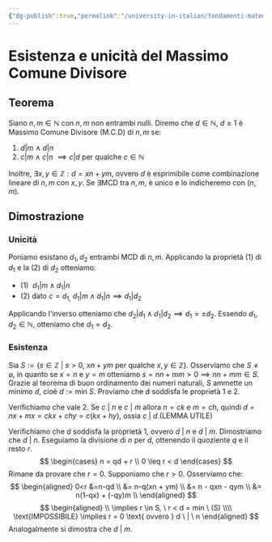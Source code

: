 ```yaml
---
{"dg-publish":true,"permalink":"/university-in-italian/fondamenti-matematici-per-l-informatica/alcuni-teoremi-da-sapere/4-1-esistenza-e-unicita-del-massimo-comune-divisore/"}
---
```


# Esistenza e unicità del Massimo Comune Divisore
## Teorema
Siano $n,m \in \mathbb N$ con $n,m$ non entrambi nulli. Diremo che $d \in \mathbb N, \ d \geq 1$ è $\text{Massimo Comune Divisore (M.C.D) di }n,m$ se:
1. $d|m \ \wedge \ d|n$
2. $c|m \ \wedge \ c|n \ \implies c|d$ per qualche $c \in \mathbb N$

Inoltre, $\exists x,y \in \mathbb Z : d = xn + ym$, ovvero $d$ è esprimibile come combinazione lineare di $n,m$ con $x,y$. 
Se $\exists \text{MCD}$ tra $n,m$, è unico e lo indicheremo con $(n,m).$

## Dimostrazione
### Unicità
Poniamo esistano $d_1,d_2$ entrambi MCD di $n,m$. Applicando la proprietà (1) di $d_1$ e la (2) di $d_2$ otteniamo:
- $\text{(1)}\ \ d_{1}|m \wedge d_{1}|n$
- $\text{(2)    dato }c=d_{1,} \ d_{1}|m \wedge d_{1}|n \implies d_{1}|d_{2}$

Applicando l'inverso otteniamo che $d_{2}|d_{1} \wedge d_{1}|d_{2} \implies d_{1} = \pm d_{2}$.
Essendo $d_{1},d_{2} \in \mathbb N$, otteniamo che $d_{1} = d_{2}$.

### Esistenza
Sia $S := \{s \in \mathbb Z \ | \ s > 0, \ xn + ym \text{ per qualche } x,y \in \mathbb Z\}$.
Osserviamo che $S \neq \varnothing$, in quanto se   $x = n$ e $y = m$ otteniamo $s = nn+mm > 0 \implies nn+mm \in S$.
Grazie al teorema di buon ordinamento dei numeri naturali, $S$ ammette un minimo $d$, cioè $d := \text{min }S$. Proviamo che d soddisfa le proprietà 1 e 2.

Verifichiamo che vale 2.
Se $c \ | \ n$ e $c \ | \ m$ allora $n = ck$ e $m = ch$, quindi $d = nx+mx = ckx + chy = c(kx + hy)$, ossia $c \ | \ d. (\text{LEMMA UTILE})$

Verifichiamo che d soddisfa la proprietà 1, ovvero $d \ | \ n$ e $d \ | \ m$. Dimostriamo che $d \ | \ n.$
Eseguiamo la divisione di $n$ per $d$, ottenendo il quoziente $q$ e il resto $r$.
$$
\begin{cases}
n = qd + r \\
0 \leq r < d
\end{cases}
$$
Rimane da provare che $r = 0$. Supponiamo che $r > 0$. Osserviamo che:
$$
\begin{aligned}
0<r &=n-qd \\
&= n-q(xn + ym) \\
&= n - qxn - qym \\
&= n(1-qx) + (-qy)m \\
\end{aligned}
$$
$$
\begin{aligned} \\
\implies r \in S, \ r < d = min \ (S) \\\\
\text{IMPOSSIBILE} \implies r = 0 \text{ ovvero } d \ | \ n
\end{aligned}
$$
Analogalmente si dimostra che $d \ | \ m$.